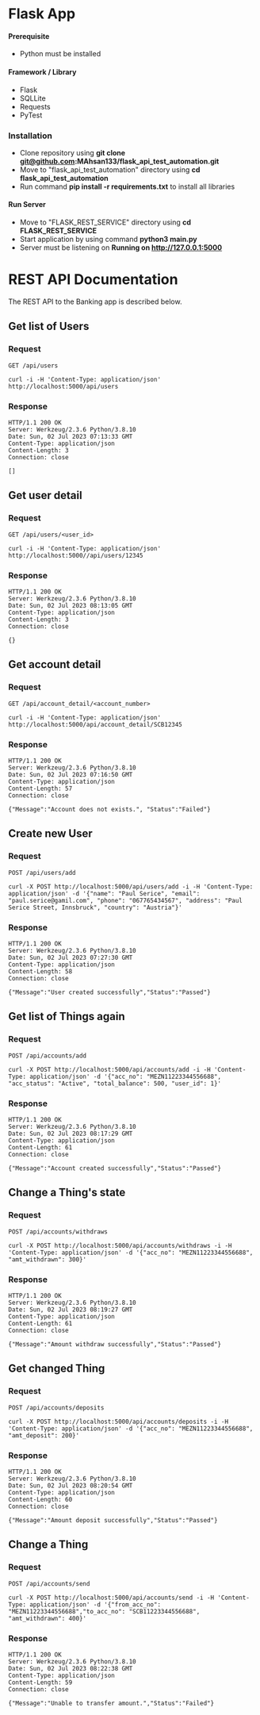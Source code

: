 # Flask App

#### Prerequisite 

- Python must be installed 

#### Framework / Library

- Flask
- SQLLite
- Requests 
- PyTest

### Installation

- Clone repository using **git clone git@github.com:MAhsan133/flask_api_test_automation.git**
- Move to "flask_api_test_automation" directory using **cd flask_api_test_automation**
- Run command **pip install -r requirements.txt** to install all libraries

#### Run Server 
- Move to "FLASK_REST_SERVICE" directory using **cd FLASK_REST_SERVICE**
- Start application by using command **python3 main.py** 
- Server must be listening on **Running on http://127.0.0.1:5000**


# REST API Documentation

The REST API to the Banking app is described below.

## Get list of Users

### Request

`GET /api/users`

    curl -i -H 'Content-Type: application/json' http://localhost:5000/api/users

### Response

    HTTP/1.1 200 OK
    Server: Werkzeug/2.3.6 Python/3.8.10
    Date: Sun, 02 Jul 2023 07:13:33 GMT
    Content-Type: application/json
    Content-Length: 3
    Connection: close
    
    []

## Get user detail

### Request

`GET /api/users/<user_id>`

    curl -i -H 'Content-Type: application/json' http://localhost:5000//api/users/12345

### Response

    HTTP/1.1 200 OK
    Server: Werkzeug/2.3.6 Python/3.8.10
    Date: Sun, 02 Jul 2023 08:13:05 GMT
    Content-Type: application/json
    Content-Length: 3
    Connection: close
    
    {}

## Get account detail

### Request

`GET /api/account_detail/<account_number>`

    curl -i -H 'Content-Type: application/json' http://localhost:5000/api/account_detail/SCB12345

### Response

    HTTP/1.1 200 OK
    Server: Werkzeug/2.3.6 Python/3.8.10
    Date: Sun, 02 Jul 2023 07:16:50 GMT
    Content-Type: application/json
    Content-Length: 57
    Connection: close
    
    {"Message":"Account does not exists.", "Status":"Failed"}


## Create new User

### Request

`POST /api/users/add`

    curl -X POST http://localhost:5000/api/users/add -i -H 'Content-Type: application/json' -d '{"name": "Paul Serice", "email": "paul.serice@gamil.com", "phone": "067765434567", "address": "Paul Serice Street, Innsbruck", "country": "Austria"}' 

### Response

    HTTP/1.1 200 OK
    Server: Werkzeug/2.3.6 Python/3.8.10
    Date: Sun, 02 Jul 2023 07:27:30 GMT
    Content-Type: application/json
    Content-Length: 58
    Connection: close
    
    {"Message":"User created successfully","Status":"Passed"}

## Get list of Things again

### Request

`POST /api/accounts/add`

    curl -X POST http://localhost:5000/api/accounts/add -i -H 'Content-Type: application/json' -d '{"acc_no": "MEZN11223344556688", "acc_status": "Active", "total_balance": 500, "user_id": 1}'

### Response

    HTTP/1.1 200 OK
    Server: Werkzeug/2.3.6 Python/3.8.10
    Date: Sun, 02 Jul 2023 08:17:29 GMT
    Content-Type: application/json
    Content-Length: 61
    Connection: close
    
    {"Message":"Account created successfully","Status":"Passed"}

## Change a Thing's state

### Request

`POST /api/accounts/withdraws`

    curl -X POST http://localhost:5000/api/accounts/withdraws -i -H 'Content-Type: application/json' -d '{"acc_no": "MEZN11223344556688", "amt_withdrawn": 300}'

### Response

    HTTP/1.1 200 OK
    Server: Werkzeug/2.3.6 Python/3.8.10
    Date: Sun, 02 Jul 2023 08:19:27 GMT
    Content-Type: application/json
    Content-Length: 61
    Connection: close
    
    {"Message":"Amount withdraw successfully","Status":"Passed"}

## Get changed Thing

### Request

`POST /api/accounts/deposits`

    curl -X POST http://localhost:5000/api/accounts/deposits -i -H 'Content-Type: application/json' -d '{"acc_no": "MEZN11223344556688", "amt_deposit": 200}'

### Response

    HTTP/1.1 200 OK
    Server: Werkzeug/2.3.6 Python/3.8.10
    Date: Sun, 02 Jul 2023 08:20:54 GMT
    Content-Type: application/json
    Content-Length: 60
    Connection: close
    
    {"Message":"Amount deposit successfully","Status":"Passed"}

## Change a Thing

### Request

`POST /api/accounts/send`

    curl -X POST http://localhost:5000/api/accounts/send -i -H 'Content-Type: application/json' -d '{"from_acc_no": "MEZN11223344556688","to_acc_no": "SCB11223344556688", "amt_withdrawn": 400}'

### Response

    HTTP/1.1 200 OK
    Server: Werkzeug/2.3.6 Python/3.8.10
    Date: Sun, 02 Jul 2023 08:22:38 GMT
    Content-Type: application/json
    Content-Length: 59
    Connection: close
    
    {"Message":"Unable to transfer amount.","Status":"Failed"}
